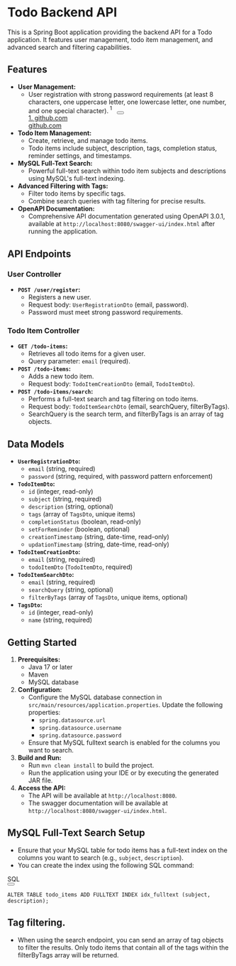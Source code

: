 <message-content _ngcontent-ng-c1498245470="" class="model-response-text ng-star-inserted" _nghost-ng-c2145808424="" id="message-content-id-r_4c6b1865e011803c" style="height: auto;"><div _ngcontent-ng-c2145808424="" class="markdown markdown-main-panel stronger" style="--animation-duration: 600ms; --fade-animation-function: linear;" id="model-response-message-contentr_4c6b1865e011803c" dir="ltr"><h1 data-sourcepos="1:1-1:18">Todo Backend API</h1><p data-sourcepos="3:1-3:182">This is a Spring Boot application providing the backend API for a Todo application. It features user management, todo item management, and advanced search and filtering capabilities.</p><h2 data-sourcepos="5:1-5:11">Features</h2><ul data-sourcepos="7:1-19:0">
<li data-sourcepos="7:1-8:178"><strong>User Management:</strong>
<ul data-sourcepos="8:5-8:178">
<li data-sourcepos="8:5-8:178">User registration with strong <span class="citation-0 citation-end-0 interactive-span-selected-v2">password requirements (at least 8 characters, one uppercase letter, one lowercase letter, one number, and one special character).<source-footnote ng-version="0.0.0-PLACEHOLDER" _nghost-ng-c3294225534=""><sup _ngcontent-ng-c3294225534="" class="superscript visible highlight" data-turn-source-index="1"> 1 <!----></sup></source-footnote></span><sources-carousel-inline ng-version="0.0.0-PLACEHOLDER" _nghost-ng-c2103511318=""><span _ngcontent-ng-c2103511318="" hide-from-message-actions="" class="button-container hide-from-message-actions ng-star-inserted"> &nbsp; <button _ngcontent-ng-c2103511318="" hide-from-message-actions="" aria-controls="sources" class="mat-mdc-tooltip-trigger button image-fade-on button-selected hide-from-message-actions" aria-expanded="true" jslog="220646;track:generic_click,impression" aria-describedby="cdk-describedby-message-ng-1-27" cdk-describedby-host="ng-1"><mat-icon _ngcontent-ng-c2103511318="" role="img" class="mat-icon notranslate symbol google-symbols mat-ligature-font mat-icon-no-color" aria-hidden="true" data-mat-icon-type="font" data-mat-icon-name="expand_less" fonticon="expand_less"></mat-icon></button><!----></span><!----><sources-carousel _ngcontent-ng-c2103511318="" hide-from-message-actions="" id="sources" _nghost-ng-c215675806="" class="ng-tns-c215675806-19 hide-from-message-actions ng-star-inserted" style="display: flex; visibility: visible;"><div _ngcontent-ng-c215675806="" class="container ng-tns-c215675806-19" jslog="220997;BardVeMetadataKey:[null,null,null,null,null,null,null,null,null,null,null,null,null,null,null,[1,null,1]]"><!----><div _ngcontent-ng-c215675806="" class="carousel-container ng-tns-c215675806-19"><div _ngcontent-ng-c215675806="" class="carousel-content ng-tns-c215675806-19"><div _ngcontent-ng-c215675806="" data-test-id="sources-carousel-source" class="sources-carousel-source ng-tns-c215675806-19 ng-star-inserted"><card-renderer _ngcontent-ng-c215675806="" _nghost-ng-c3043793435="" class="ng-tns-c215675806-19 ng-star-inserted"><!----><!----><!----><recitation-source-card _ngcontent-ng-c3043793435="" _nghost-ng-c3131888256="" class="ng-star-inserted"><url-source-card _ngcontent-ng-c3131888256="" _nghost-ng-c2322637611="" class="is-recitation ng-star-inserted"><div _ngcontent-ng-c2322637611="" class="source-card-container"><div _ngcontent-ng-c2322637611="" class="source-card-content"><a _ngcontent-ng-c2322637611="" target="_blank" rel="noopener" class="link" href="https://github.com/Magdy372/jewelary_test" jslog="180390;track:generic_click,impression;BardVeMetadataKey:[[&quot;r_4c6b1865e011803c&quot;,&quot;c_14bec73fe6b3f177&quot;,null,&quot;rc_9314e8b6b16c3bc0&quot;,&quot;https://github.com/Magdy372/jewelary_test&quot;,null,&quot;en&quot;,null,1,null,null,1,0]]"><div _ngcontent-ng-c2322637611="" class="source-card-body"><div _ngcontent-ng-c2322637611="" class="source-card-header"><div _ngcontent-ng-c2322637611="" class="source-card-title"><span _ngcontent-ng-c2322637611="" class="source-card-title-index ng-star-inserted">1.</span><!----><span _ngcontent-ng-c2322637611="" class="ellipsis clamp-two-lines"> github.com </span></div><mat-icon _ngcontent-ng-c2322637611="" role="img" class="mat-icon notranslate gds-icon-l icon-filled source-card-indicator google-symbols mat-ligature-font mat-icon-no-color ng-star-inserted" aria-hidden="true" data-mat-icon-type="font" data-mat-icon-name="format_quote" fonticon="format_quote"></mat-icon><!----></div><!----></div><span _ngcontent-ng-c2322637611="" aria-label="Opens in a new window"></span></a><div _ngcontent-ng-c2322637611="" class="source-card-footer"><a _ngcontent-ng-c2322637611="" target="_blank" rel="noopener" class="link" href="https://github.com/Magdy372/jewelary_test" jslog="180390;track:generic_click,impression;BardVeMetadataKey:[[&quot;r_4c6b1865e011803c&quot;,&quot;c_14bec73fe6b3f177&quot;,null,&quot;rc_9314e8b6b16c3bc0&quot;,&quot;https://github.com/Magdy372/jewelary_test&quot;,null,&quot;en&quot;,null,1,null,null,1,0]]"><div _ngcontent-ng-c2322637611="" class="source-card-attribution"><!----><span _ngcontent-ng-c2322637611="" class="source-card-attribution-text ellipsis">github.com</span></div><span _ngcontent-ng-c2322637611="" aria-label="Opens in a new window"></span></a><!----><!----></div></div></div></url-source-card><!----></recitation-source-card><!----><!----><!----><!----><!----><!----><!----><!----><!----></card-renderer><!----></div><!----><!----></div></div><!----></div><!----></sources-carousel><!----><!----></sources-carousel-inline></li>
</ul>
</li>
<li data-sourcepos="9:1-11:106"><strong>Todo Item Management:</strong>
<ul data-sourcepos="10:5-11:106">
<li data-sourcepos="10:5-10:46">Create, retrieve, and manage todo items.</li>
<li data-sourcepos="11:5-11:106">Todo items include subject, description, tags, completion status, reminder settings, and timestamps.</li>
</ul>
</li>
<li data-sourcepos="12:1-13:108"><strong>MySQL Full-Text Search:</strong>
<ul data-sourcepos="13:5-13:108">
<li data-sourcepos="13:5-13:108">Powerful full-text search within todo item subjects and descriptions using MySQL's full-text indexing.</li>
</ul>
</li>
<li data-sourcepos="14:1-16:68"><strong>Advanced Filtering with Tags:</strong>
<ul data-sourcepos="15:5-16:68">
<li data-sourcepos="15:5-15:41">Filter todo items by specific tags.</li>
<li data-sourcepos="16:5-16:68">Combine search queries with tag filtering for precise results.</li>
</ul>
</li>
<li data-sourcepos="17:1-19:0"><strong>OpenAPI Documentation:</strong>
<ul data-sourcepos="18:5-19:0">
<li data-sourcepos="18:5-19:0">Comprehensive API documentation generated using OpenAPI 3.0.1, available at <code>http://localhost:8080/swagger-ui/index.html</code> after running the application.</li>
</ul>
</li>
</ul><h2 data-sourcepos="20:1-20:16">API Endpoints</h2><h3 data-sourcepos="22:1-22:19">User Controller</h3><ul data-sourcepos="24:1-28:0">
<li data-sourcepos="24:1-28:0"><strong><code>POST /user/register</code>:</strong>
<ul data-sourcepos="25:5-28:0">
<li data-sourcepos="25:5-25:27">Registers a new user.</li>
<li data-sourcepos="26:5-26:60">Request body: <code>UserRegistrationDto</code> (email, password).</li>
<li data-sourcepos="27:5-28:0">Password must meet strong password requirements.</li>
</ul>
</li>
</ul><h3 data-sourcepos="29:1-29:24">Todo Item Controller</h3><ul data-sourcepos="31:1-41:0">
<li data-sourcepos="31:1-33:42"><strong><code>GET /todo-items</code>:</strong>
<ul data-sourcepos="32:5-33:42">
<li data-sourcepos="32:5-32:48">Retrieves all todo items for a given user.</li>
<li data-sourcepos="33:5-33:42">Query parameter: <code>email</code> (required).</li>
</ul>
</li>
<li data-sourcepos="34:1-36:65"><strong><code>POST /todo-items</code>:</strong>
<ul data-sourcepos="35:5-36:65">
<li data-sourcepos="35:5-35:27">Adds a new todo item.</li>
<li data-sourcepos="36:5-36:65">Request body: <code>TodoItemCreationDto</code> (email, <code>TodoItemDto</code>).</li>
</ul>
</li>
<li data-sourcepos="37:1-41:0"><strong><code>POST /todo-items/search</code>:</strong>
<ul data-sourcepos="38:5-41:0">
<li data-sourcepos="38:5-38:66">Performs a full-text search and tag filtering on todo items.</li>
<li data-sourcepos="39:5-39:75">Request body: <code>TodoItemSearchDto</code> (email, searchQuery, filterByTags).</li>
<li data-sourcepos="40:5-41:0">SearchQuery is the search term, and filterByTags is an array of tag objects.</li>
</ul>
</li>
</ul><h2 data-sourcepos="42:1-42:14">Data Models</h2><ul data-sourcepos="44:1-66:0">
<li data-sourcepos="44:1-46:70"><strong><code>UserRegistrationDto</code>:</strong>
<ul data-sourcepos="45:5-46:70">
<li data-sourcepos="45:5-45:32"><code>email</code> (string, required)</li>
<li data-sourcepos="46:5-46:70"><code>password</code> (string, required, with password pattern enforcement)</li>
</ul>
</li>
<li data-sourcepos="47:1-55:56"><strong><code>TodoItemDto</code>:</strong>
<ul data-sourcepos="48:5-55:56">
<li data-sourcepos="48:5-48:31"><code>id</code> (integer, read-only)</li>
<li data-sourcepos="49:5-49:34"><code>subject</code> (string, required)</li>
<li data-sourcepos="50:5-50:38"><code>description</code> (string, optional)</li>
<li data-sourcepos="51:5-51:47"><code>tags</code> (array of <code>TagsDto</code>, unique items)</li>
<li data-sourcepos="52:5-52:45"><code>completionStatus</code> (boolean, read-only)</li>
<li data-sourcepos="53:5-53:42"><code>setForReminder</code> (boolean, optional)</li>
<li data-sourcepos="54:5-54:56"><code>creationTimestamp</code> (string, date-time, read-only)</li>
<li data-sourcepos="55:5-55:56"><code>updationTimestamp</code> (string, date-time, read-only)</li>
</ul>
</li>
<li data-sourcepos="56:1-58:45"><strong><code>TodoItemCreationDto</code>:</strong>
<ul data-sourcepos="57:5-58:45">
<li data-sourcepos="57:5-57:32"><code>email</code> (string, required)</li>
<li data-sourcepos="58:5-58:45"><code>todoItemDto</code> (<code>TodoItemDto</code>, required)</li>
</ul>
</li>
<li data-sourcepos="59:1-62:65"><strong><code>TodoItemSearchDto</code>:</strong>
<ul data-sourcepos="60:5-62:65">
<li data-sourcepos="60:5-60:32"><code>email</code> (string, required)</li>
<li data-sourcepos="61:5-61:38"><code>searchQuery</code> (string, optional)</li>
<li data-sourcepos="62:5-62:65"><code>filterByTags</code> (array of <code>TagsDto</code>, unique items, optional)</li>
</ul>
</li>
<li data-sourcepos="63:1-66:0"><strong><code>TagsDto</code>:</strong>
<ul data-sourcepos="64:5-66:0">
<li data-sourcepos="64:5-64:31"><code>id</code> (integer, read-only)</li>
<li data-sourcepos="65:5-66:0"><code>name</code> (string, required)</li>
</ul>
</li>
</ul><h2 data-sourcepos="67:1-67:18">Getting Started</h2><ol data-sourcepos="69:1-85:0">
<li data-sourcepos="69:1-72:20"><strong>Prerequisites:</strong>
<ul data-sourcepos="70:5-72:20">
<li data-sourcepos="70:5-70:22">Java 17 or later</li>
<li data-sourcepos="71:5-71:11">Maven</li>
<li data-sourcepos="72:5-72:20">MySQL database</li>
</ul>
</li>
<li data-sourcepos="73:1-78:86"><strong>Configuration:</strong>
<ul data-sourcepos="74:5-78:86">
<li data-sourcepos="74:5-77:38">Configure the MySQL database connection in <code>src/main/resources/application.properties</code>. Update the following properties:
<ul data-sourcepos="75:9-77:38">
<li data-sourcepos="75:9-75:33"><code>spring.datasource.url</code></li>
<li data-sourcepos="76:9-76:38"><code>spring.datasource.username</code></li>
<li data-sourcepos="77:9-77:38"><code>spring.datasource.password</code></li>
</ul>
</li>
<li data-sourcepos="78:5-78:86">Ensure that MySQL fulltext search is enabled for the columns you want to search.</li>
</ul>
</li>
<li data-sourcepos="79:1-81:80"><strong>Build and Run:</strong>
<ul data-sourcepos="80:5-81:80">
<li data-sourcepos="80:5-80:51">Run <code>mvn clean install</code> to build the project.</li>
<li data-sourcepos="81:5-81:80">Run the application using your IDE or by executing the generated JAR file.</li>
</ul>
</li>
<li data-sourcepos="82:1-85:0"><strong>Access the API:</strong>
<ul data-sourcepos="83:5-85:0">
<li data-sourcepos="83:5-83:59">The API will be available at <code>http://localhost:8080</code>.</li>
<li data-sourcepos="84:5-85:0">The swagger documentation will be available at <code>http://localhost:8080/swagger-ui/index.html</code>.</li>
</ul>
</li>
</ol><h2 data-sourcepos="86:1-86:31">MySQL Full-Text Search Setup</h2><ul data-sourcepos="88:1-90:0">
<li data-sourcepos="88:1-88:135">Ensure that your MySQL table for todo items has a full-text index on the columns you want to search (e.g., <code>subject</code>, <code>description</code>).</li>
<li data-sourcepos="89:1-90:0">You can create the index using the following SQL command:</li>
</ul><response-element class="" ng-version="0.0.0-PLACEHOLDER"><!----><!----><!----><!----><!----><!----><!----><!----><code-block _nghost-ng-c2853236777="" class="ng-tns-c2853236777-18 ng-star-inserted" style=""><!----><!----><div _ngcontent-ng-c2853236777="" class="code-block ng-tns-c2853236777-18 ng-trigger ng-trigger-codeBlockRevealAnimation" jslog="223238;track:impression;BardVeMetadataKey:[[&quot;r_4c6b1865e011803c&quot;,&quot;c_14bec73fe6b3f177&quot;,null,&quot;rc_9314e8b6b16c3bc0&quot;,null,null,&quot;en&quot;,null,1,null,null,1,0]]" style="display: block;"><div _ngcontent-ng-c2853236777="" class="code-block-decoration header-formatted gds-title-s ng-tns-c2853236777-18 ng-star-inserted" style=""><span _ngcontent-ng-c2853236777="" class="ng-tns-c2853236777-18">SQL</span><div _ngcontent-ng-c2853236777="" class="buttons ng-tns-c2853236777-18 ng-star-inserted"><button _ngcontent-ng-c2853236777="" aria-label="Copy code" mat-icon-button="" mattooltip="Copy code" class="mat-mdc-tooltip-trigger copy-button mdc-icon-button mat-mdc-icon-button ng-tns-c2853236777-18 mat-unthemed mat-mdc-button-base ng-star-inserted" mat-ripple-loader-uninitialized="" mat-ripple-loader-class-name="mat-mdc-button-ripple" mat-ripple-loader-centered="" jslog="179062;track:generic_click,impression;BardVeMetadataKey:[[&quot;r_4c6b1865e011803c&quot;,&quot;c_14bec73fe6b3f177&quot;,null,&quot;rc_9314e8b6b16c3bc0&quot;,null,null,&quot;en&quot;,null,1,null,null,1,0]];mutable:true"><span class="mat-mdc-button-persistent-ripple mdc-icon-button__ripple"></span><mat-icon _ngcontent-ng-c2853236777="" role="img" fonticon="content_copy" class="mat-icon notranslate google-symbols mat-ligature-font mat-icon-no-color" aria-hidden="true" data-mat-icon-type="font" data-mat-icon-name="content_copy"></mat-icon><span class="mat-focus-indicator"></span><span class="mat-mdc-button-touch-target"></span></button><!----><!----></div><!----></div><!----><div _ngcontent-ng-c2853236777="" class="formatted-code-block-internal-container ng-tns-c2853236777-18"><div _ngcontent-ng-c2853236777="" class="animated-opacity ng-tns-c2853236777-18"><pre _ngcontent-ng-c2853236777="" class="ng-tns-c2853236777-18"><code _ngcontent-ng-c2853236777="" role="text" data-test-id="code-content" class="code-container formatted ng-tns-c2853236777-18" data-sourcepos="91:1-93:78"><span class="hljs-keyword">ALTER</span> <span class="hljs-keyword">TABLE</span> todo_items <span class="hljs-keyword">ADD</span> FULLTEXT INDEX idx_fulltext (subject, description);
</code></pre><!----><!----><!----></div></div></div><!----><!----><!----></code-block><!----><!----><!----><!----><!----><!----><!----><!----><!----><!----><!----><!----><!----><!----><!----><!----><!----><!----><!----><!----><!----><!----><!----><!----><!----><!----><!----><!----><!----><!----><!----><!----><!----></response-element><h2 data-sourcepos="95:1-95:17">Tag filtering.</h2><ul data-sourcepos="97:1-97:186">
<li data-sourcepos="97:1-97:186">When using the search endpoint, you can send an array of tag objects to filter the results. Only todo items that contain all of the tags within the filterByTags array will be returned.</li>
</ul></div></message-content>